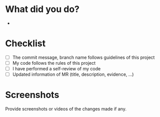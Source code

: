 # What did you do?

-

# Checklist

- [ ] The commit message, branch name follows guidelines of this project
- [ ] My code follows the rules of this project
- [ ] I have performed a self-review of my code
- [ ] Updated information of MR (title, description, evidence, ...)

# Screenshots

Provide screenshots or videos of the changes made if any.
